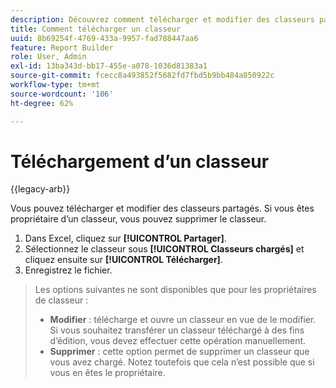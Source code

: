 ```yaml
---
description: Découvrez comment télécharger et modifier des classeurs partagés.
title: Comment télécharger un classeur
uuid: 8b69254f-4769-433a-9957-fad788447aa6
feature: Report Builder
role: User, Admin
exl-id: 13ba343d-bb17-455e-a078-1036d81383a1
source-git-commit: fcecc8a493852f5682fd7fbd5b9bb484a850922c
workflow-type: tm+mt
source-wordcount: '106'
ht-degree: 62%

---
```


# Téléchargement d’un classeur

{{legacy-arb}}

Vous pouvez télécharger et modifier des classeurs partagés. Si vous êtes propriétaire d’un classeur, vous pouvez supprimer le classeur.

1. Dans Excel, cliquez sur **[!UICONTROL Partager]**.
1. Sélectionnez le classeur sous **[!UICONTROL Classeurs chargés]** et cliquez ensuite sur **[!UICONTROL Télécharger]**.
1. Enregistrez le fichier.
>Les options suivantes ne sont disponibles que pour les propriétaires de classeur :
>
>* **Modifier** : télécharge et ouvre un classeur en vue de le modifier. Si vous souhaitez transférer un classeur téléchargé à des fins d’édition, vous devez effectuer cette opération manuellement.
>* **Supprimer** : cette option permet de supprimer un classeur que vous avez chargé. Notez toutefois que cela n’est possible que si vous en êtes le propriétaire.
>
